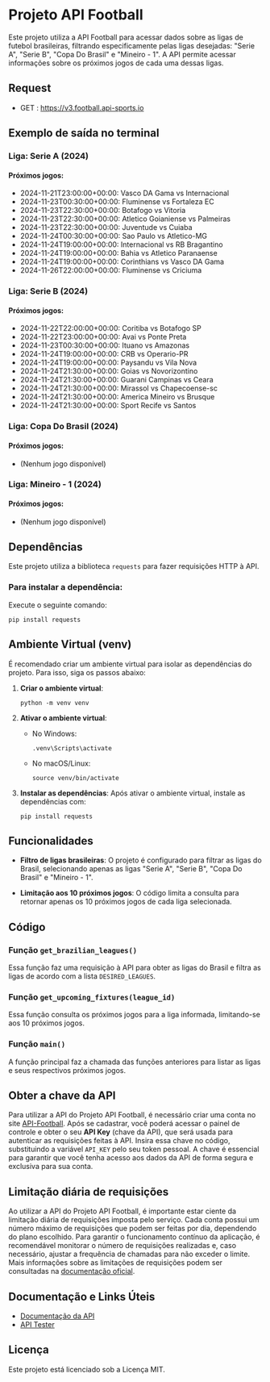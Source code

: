 # Projeto API Football

Este projeto utiliza a API Football para acessar dados sobre as ligas de futebol brasileiras, filtrando especificamente pelas ligas desejadas: "Serie A", "Serie B", "Copa Do Brasil" e "Mineiro - 1". A API permite acessar informações sobre os próximos jogos de cada uma dessas ligas.

## Request

- GET : https://v3.football.api-sports.io

## Exemplo de saída no terminal

### Liga: Serie A (2024)
#### Próximos jogos:
  - 2024-11-21T23:00:00+00:00: Vasco DA Gama vs Internacional
  - 2024-11-23T00:30:00+00:00: Fluminense vs Fortaleza EC
  - 2024-11-23T22:30:00+00:00: Botafogo vs Vitoria
  - 2024-11-23T22:30:00+00:00: Atletico Goianiense vs Palmeiras
  - 2024-11-23T22:30:00+00:00: Juventude vs Cuiaba
  - 2024-11-24T00:30:00+00:00: Sao Paulo vs Atletico-MG
  - 2024-11-24T19:00:00+00:00: Internacional vs RB Bragantino
  - 2024-11-24T19:00:00+00:00: Bahia vs Atletico Paranaense
  - 2024-11-24T19:00:00+00:00: Corinthians vs Vasco DA Gama
  - 2024-11-26T22:00:00+00:00: Fluminense vs Criciuma

### Liga: Serie B (2024)
#### Próximos jogos:
  - 2024-11-22T22:00:00+00:00: Coritiba vs Botafogo SP
  - 2024-11-22T23:00:00+00:00: Avai vs Ponte Preta
  - 2024-11-23T00:30:00+00:00: Ituano vs Amazonas
  - 2024-11-24T19:00:00+00:00: CRB vs Operario-PR
  - 2024-11-24T19:00:00+00:00: Paysandu vs Vila Nova
  - 2024-11-24T21:30:00+00:00: Goias vs Novorizontino
  - 2024-11-24T21:30:00+00:00: Guarani Campinas vs Ceara
  - 2024-11-24T21:30:00+00:00: Mirassol vs Chapecoense-sc
  - 2024-11-24T21:30:00+00:00: America Mineiro vs Brusque
  - 2024-11-24T21:30:00+00:00: Sport Recife vs Santos

### Liga: Copa Do Brasil (2024)
#### Próximos jogos:
  - (Nenhum jogo disponível)

### Liga: Mineiro - 1 (2024)
#### Próximos jogos:
  - (Nenhum jogo disponível)

## Dependências

Este projeto utiliza a biblioteca `requests` para fazer requisições HTTP à API.

### Para instalar a dependência:

Execute o seguinte comando:

```
pip install requests
```

## Ambiente Virtual (venv)

É recomendado criar um ambiente virtual para isolar as dependências do projeto. Para isso, siga os passos abaixo:

1. **Criar o ambiente virtual**:
   ```
   python -m venv venv
   ```

2. **Ativar o ambiente virtual**:
   - No Windows:
     ```
     .venv\Scripts\activate
     ```
   - No macOS/Linux:
     ```
     source venv/bin/activate
     ```

3. **Instalar as dependências**:
   Após ativar o ambiente virtual, instale as dependências com:
   ```
   pip install requests
   ```

## Funcionalidades

- **Filtro de ligas brasileiras**: O projeto é configurado para filtrar as ligas do Brasil, selecionando apenas as ligas "Serie A", "Serie B", "Copa Do Brasil" e "Mineiro - 1".
  
- **Limitação aos 10 próximos jogos**: O código limita a consulta para retornar apenas os 10 próximos jogos de cada liga selecionada.

## Código

### Função `get_brazilian_leagues()`

Essa função faz uma requisição à API para obter as ligas do Brasil e filtra as ligas de acordo com a lista `DESIRED_LEAGUES`.

### Função `get_upcoming_fixtures(league_id)`

Essa função consulta os próximos jogos para a liga informada, limitando-se aos 10 próximos jogos.

### Função `main()`

A função principal faz a chamada das funções anteriores para listar as ligas e seus respectivos próximos jogos.

## Obter a chave da API

Para utilizar a API do Projeto API Football, é necessário criar uma conta no site [API-Football](https://www.api-football.com/). Após se cadastrar, você poderá acessar o painel de controle e obter o seu **API Key** (chave da API), que será usada para autenticar as requisições feitas à API. Insira essa chave no código, substituindo a variável `API_KEY` pelo seu token pessoal. A chave é essencial para garantir que você tenha acesso aos dados da API de forma segura e exclusiva para sua conta.

## Limitação diária de requisições

Ao utilizar a API do Projeto API Football, é importante estar ciente da limitação diária de requisições imposta pelo serviço. Cada conta possui um número máximo de requisições que podem ser feitas por dia, dependendo do plano escolhido. Para garantir o funcionamento contínuo da aplicação, é recomendável monitorar o número de requisições realizadas e, caso necessário, ajustar a frequência de chamadas para não exceder o limite. Mais informações sobre as limitações de requisições podem ser consultadas na [documentação oficial](https://www.api-football.com/documentation-v3#section/Introduction).

## Documentação e Links Úteis

- [Documentação da API](https://www.api-football.com/documentation-v3#section/Introduction)
- [API Tester](https://dashboard.api-football.com/soccer/tester)

## Licença

Este projeto está licenciado sob a Licença MIT.
